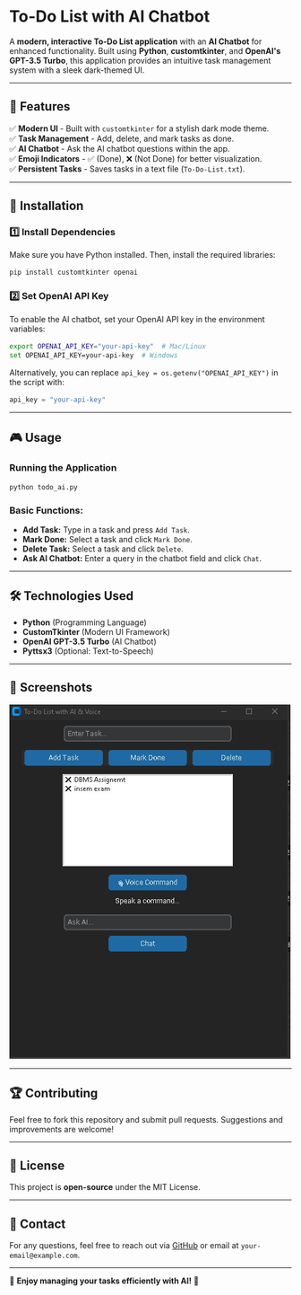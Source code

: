# To-Do List with AI Chatbot

A **modern, interactive To-Do List application** with an **AI Chatbot** for enhanced functionality. Built using **Python**, **customtkinter**, and **OpenAI's GPT-3.5 Turbo**, this application provides an intuitive task management system with a sleek dark-themed UI.

---

## 🚀 Features

✅ **Modern UI** - Built with `customtkinter` for a stylish dark mode theme.  
✅ **Task Management** - Add, delete, and mark tasks as done.  
✅ **AI Chatbot** - Ask the AI chatbot questions within the app.  
✅ **Emoji Indicators** - ✅ (Done), ❌ (Not Done) for better visualization.  
✅ **Persistent Tasks** - Saves tasks in a text file (`To-Do-List.txt`).

---

## 📌 Installation

### **1️⃣ Install Dependencies**
Make sure you have Python installed. Then, install the required libraries:

```bash
pip install customtkinter openai
```

### **2️⃣ Set OpenAI API Key**
To enable the AI chatbot, set your OpenAI API key in the environment variables:

```bash
export OPENAI_API_KEY="your-api-key"  # Mac/Linux
set OPENAI_API_KEY=your-api-key  # Windows
```

Alternatively, you can replace `api_key = os.getenv("OPENAI_API_KEY")` in the script with:

```python
api_key = "your-api-key"
```

---

## 🎮 Usage

### **Running the Application**
```bash
python todo_ai.py
```

### **Basic Functions:**
- **Add Task:** Type in a task and press `Add Task`.
- **Mark Done:** Select a task and click `Mark Done`.
- **Delete Task:** Select a task and click `Delete`.
- **Ask AI Chatbot:** Enter a query in the chatbot field and click `Chat`.

---

## 🛠️ Technologies Used
- **Python** (Programming Language)
- **CustomTkinter** (Modern UI Framework)
- **OpenAI GPT-3.5 Turbo** (AI Chatbot)
- **Pyttsx3** (Optional: Text-to-Speech)

---

## 📸 Screenshots
![To-Do List with AI](https://github.com/Dahire100/TO-Do-List/blob/main/Screenshot%20.jpg)

---

## 🏆 Contributing
Feel free to fork this repository and submit pull requests. Suggestions and improvements are welcome!

---

## 📜 License
This project is **open-source** under the MIT License.

---

## 📧 Contact
For any questions, feel free to reach out via [GitHub](https://github.com/your-profile) or email at `your-email@example.com`.

---

🚀 **Enjoy managing your tasks efficiently with AI!** 🎉

